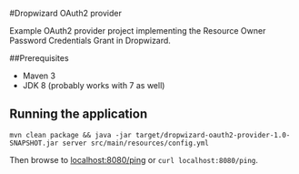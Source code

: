 #Dropwizard OAuth2 provider

Example OAuth2 provider project implementing the Resource Owner Password Credentials Grant in Dropwizard.

##Prerequisites
- Maven 3
- JDK 8 (probably works with 7 as well)

## Running the application
`mvn clean package && java -jar target/dropwizard-oauth2-provider-1.0-SNAPSHOT.jar server src/main/resources/config.yml`

Then browse to [localhost:8080/ping](http://localhost:8080/ping) or `curl localhost:8080/ping`.

